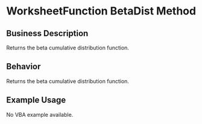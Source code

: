# WorksheetFunction BetaDist Method

## Business Description
Returns the beta cumulative distribution function.

## Behavior
Returns the beta cumulative distribution function.

## Example Usage
No VBA example available.